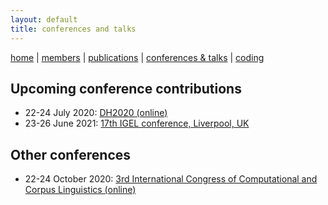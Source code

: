 ```yaml
---
layout: default
title: conferences and talks
---
```


[home](index.md) | [members](members.md) | [publications](publications.md) | [conferences & talks](conf_talks.md) | [coding](sa_coding.md)

## Upcoming conference contributions

  - 22-24 July 2020: [DH2020 (online)](https://dh2020.adho.org/about-the-event/) 
  - 23-26 June 2021: [17th IGEL conference, Liverpool, UK](https://sites.google.com/igelassoc.org/igel2018/home)
  

## Other conferences

  - 22-24 October 2020: [3rd International Congress of Computational and Corpus Linguistics (online)](https://cilcc20.wordpress.com/english/) 
